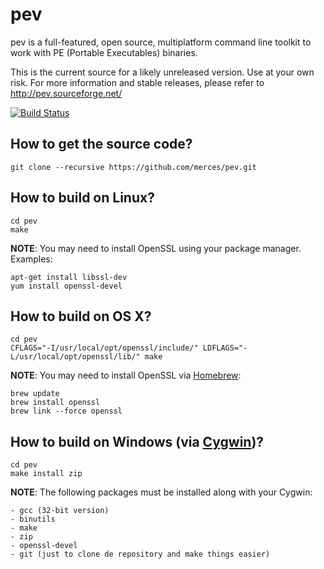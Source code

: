 # pev

pev is a full-featured, open source, multiplatform command line toolkit to work with PE (Portable Executables) binaries.

This is the current source for a likely unreleased version. Use at your own risk. For more information and stable releases, please refer to http://pev.sourceforge.net/

[![Build Status](https://travis-ci.org/merces/pev.png)](https://travis-ci.org/merces/pev)

## How to get the source code?

	git clone --recursive https://github.com/merces/pev.git

## How to build on Linux?

	cd pev
	make

**NOTE**: You may need to install OpenSSL using your package manager. Examples:

	apt-get install libssl-dev
	yum install openssl-devel

## How to build on OS X?

	cd pev
	CFLAGS="-I/usr/local/opt/openssl/include/" LDFLAGS="-L/usr/local/opt/openssl/lib/" make

**NOTE**: You may need to install OpenSSL via [Homebrew](http://brew.sh/):

	brew update
	brew install openssl
	brew link --force openssl

## How to build on Windows (via [Cygwin](http://cygwin.com/))?

	cd pev
	make install zip

**NOTE**: The following packages must be installed along with your Cygwin:

	- gcc (32-bit version)
	- binutils
	- make
	- zip
	- openssl-devel
	- git (just to clone de repository and make things easier)
